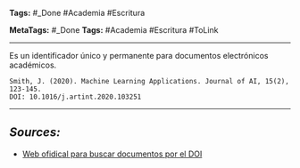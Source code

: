 **Tags:** #_Done 
#Academia #Escritura 

**MetaTags:** #_Done
**Tags:** #Academia #Escritura #ToLink  
- - -
Es un identificador único y permanente para documentos electrónicos académicos.
``` Ejemplo
Smith, J. (2020). Machine Learning Applications. Journal of AI, 15(2), 123-145. 
DOI: 10.1016/j.artint.2020.103251
```
- - - 
## ***Sources:***
- [Web ofidical para buscar documentos por el DOI](https://www.doi.org/)
